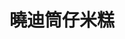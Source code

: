 ---
title: "曉迪筒仔米糕"
description: "曉迪筒仔米糕"
layout: shop
keywords:
  - 美食競賽
  - 台灣美食
  - 美食精選
datePublished: "2025-06-30"
dateModified: "2025-07-06"
city: "台北市"
district: "中正區"
address: "台北市中正區中華路二段307巷22號"
phone: "0935297218"
geo: "25.029210300910854, 121.50608903140437"
google_map: "https://maps.app.goo.gl/BZHyCdAztxXTB8fs5"
footinder: "https://footinder.com.tw/%E5%8F%B0%E5%8C%97%E5%B8%82%E4%B8%AD%E6%AD%A3%E5%8D%80/107379/"
official: "https://www.instagram.com/xiaodi_taipei/"
award:
  - name: "夜市王"
    year: "2024"
    entries:
      - nightMarket: "南機場夜市"
        food_type: "一飯一湯"
        rank: "第四名"

---